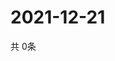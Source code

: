 # 2021-12-21
  共 0条

  <!-- BEGIN -->
  <!-- 最后更新时间Tue Dec 21 2021 02:30:00 GMT+0000 (Coordinated Universal Time) -->
  
  <!-- END -->
  
  